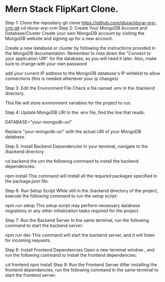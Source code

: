 # Mern Stack FlipKart Clone.

Step 1: Clone the repository
git clone https://github.com/idurar/idurar-erp-crm.git
cd idurar-erp-crm
Step 2: Create Your MongoDB Account and Database/Cluster
Create your own MongoDB account by visiting the MongoDB website and signing up for a new account.

Create a new database or cluster by following the instructions provided in the MongoDB documentation. Remember to note down the "Connect to your application URI" for the database, as you will need it later. Also, make sure to change <password> with your own password

add your current IP address to the MongoDB database's IP whitelist to allow connections (this is needed whenever your ip changes)

Step 3: Edit the Environment File
Check a file named .env in the /backend directory.

This file will store environment variables for the project to run.

Step 4: Update MongoDB URI
In the .env file, find the line that reads:

DATABASE="your-mongodb-uri"

Replace "your-mongodb-uri" with the actual URI of your MongoDB database.

Step 5: Install Backend Dependencies
In your terminal, navigate to the /backend directory

cd backend
the urn the following command to install the backend dependencies:

npm install
This command will install all the required packages specified in the package.json file.

Step 6: Run Setup Script
While still in the /backend directory of the project, execute the following command to run the setup script:

npm run setup
This setup script may perform necessary database migrations or any other initialization tasks required for the project.

Step 7: Run the Backend Server
In the same terminal, run the following command to start the backend server:

npm run dev
This command will start the backend server, and it will listen for incoming requests.

Step 8: Install Frontend Dependencies
Open a new terminal window , and run the following command to install the frontend dependencies:

cd frontend
npm install
Step 9: Run the Frontend Server
After installing the frontend dependencies, run the following command in the same terminal to start the frontend server: